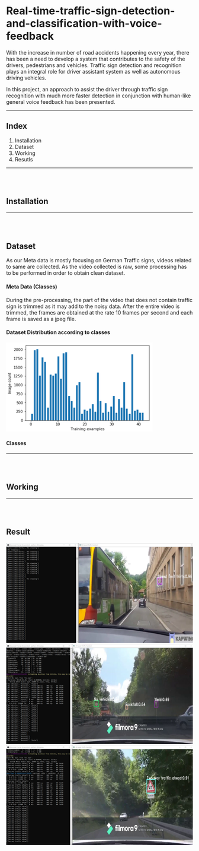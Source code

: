 # Real-time-traffic-sign-detection-and-classification-with-voice-feedback

<p>With the increase in number of road accidents happening every year, there has been a need to develop a system that contributes to the safety of the drivers, pedestrians and vehicles. Traffic sign detection and recognition plays an integral role for driver assistant system as well as autonomous driving vehicles.</p>
<p>In this project, an approach to assist the driver through traffic sign recognition with much more faster detection in conjunction with human-like general voice feedback has been presented.</p>
<hr>

<h2>Index</h2> 

<ol>
  <li>Installation</li>
  <li>Dataset</li>
  <li>Working</li>
  <li>Resutls</li>
</ol>
<hr>
<br><br>
<h2> Installation </h2>
<hr>
<br><br>
<h2> Dataset </h2>
<p> As our Meta data is mostly focusing on German Traffic signs, videos related to same are collected. As the video collected is raw, some processing has to be performed in order to obtain clean dataset. </p>

<h4> Meta Data (Classes) </h4>

<p> During the pre-processing, the part of the video that does not contain traffic sign is trimmed as it may add to the noisy data. After the entire video is trimmed, the frames are obtained at the rate 10 frames per second and each frame is saved as a jpeg file. </p>

<h4> Dataset Distribution according to classes </h4>
<img src = "Images/Data Distribution.png" >

<h4> Classes </h4>
<hr>
<br><br>
<h2> Working </h2>
<hr>
<br><br>
<h2> Result </h2>


<img src = "output/output1.png">
<img src = "output/output2.png">
<img src = "output/output3.png">
